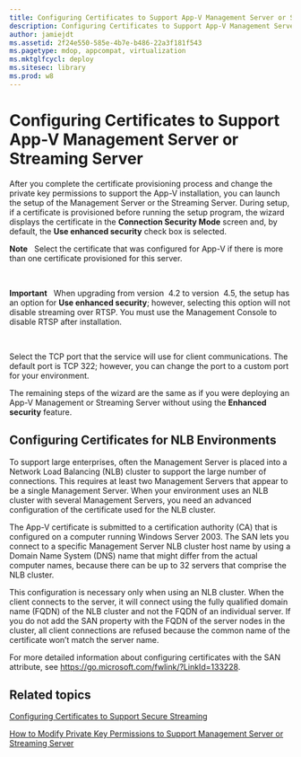 ```yaml
---
title: Configuring Certificates to Support App-V Management Server or Streaming Server
description: Configuring Certificates to Support App-V Management Server or Streaming Server
author: jamiejdt
ms.assetid: 2f24e550-585e-4b7e-b486-22a3f181f543
ms.pagetype: mdop, appcompat, virtualization
ms.mktglfcycl: deploy
ms.sitesec: library
ms.prod: w8
---
```



# Configuring Certificates to Support App-V Management Server or Streaming Server


After you complete the certificate provisioning process and change the private key permissions to support the App-V installation, you can launch the setup of the Management Server or the Streaming Server. During setup, if a certificate is provisioned before running the setup program, the wizard displays the certificate in the **Connection Security Mode** screen and, by default, the **Use enhanced security** check box is selected.

**Note**  
Select the certificate that was configured for App-V if there is more than one certificate provisioned for this server.

 

**Important**  
When upgrading from version  4.2 to version  4.5, the setup has an option for **Use enhanced security**; however, selecting this option will not disable streaming over RTSP. You must use the Management Console to disable RTSP after installation.

 

Select the TCP port that the service will use for client communications. The default port is TCP 322; however, you can change the port to a custom port for your environment.

The remaining steps of the wizard are the same as if you were deploying an App-V Management or Streaming Server without using the **Enhanced security** feature.

## Configuring Certificates for NLB Environments


To support large enterprises, often the Management Server is placed into a Network Load Balancing (NLB) cluster to support the large number of connections. This requires at least two Management Servers that appear to be a single Management Server. When your environment uses an NLB cluster with several Management Servers, you need an advanced configuration of the certificate used for the NLB cluster.

The App-V certificate is submitted to a certification authority (CA) that is configured on a computer running Windows Server 2003. The SAN lets you connect to a specific Management Server NLB cluster host name by using a Domain Name System (DNS) name that might differ from the actual computer names, because there can be up to 32 servers that comprise the NLB cluster.

This configuration is necessary only when using an NLB cluster. When the client connects to the server, it will connect using the fully qualified domain name (FQDN) of the NLB cluster and not the FQDN of an individual server. If you do not add the SAN property with the FQDN of the server nodes in the cluster, all client connections are refused because the common name of the certificate won’t match the server name.

For more detailed information about configuring certificates with the SAN attribute, see <https://go.microsoft.com/fwlink/?LinkId=133228>.

## Related topics


[Configuring Certificates to Support Secure Streaming](configuring-certificates-to-support-secure-streaming.md)

[How to Modify Private Key Permissions to Support Management Server or Streaming Server](how-to-modify-private-key-permissions-to-support-management-server-or-streaming-server.md)

 

 





